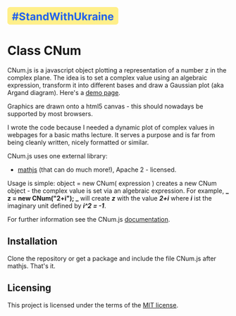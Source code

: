 [![Stand With Ukraine](https://raw.githubusercontent.com/vshymanskyy/StandWithUkraine/main/badges/StandWithUkraine.svg)](https://stand-with-ukraine.pp.ua)

#  Class CNum

CNum.js is a javascript object plotting a representation of a number z in the
complex plane. The idea is to set a complex value using an algebraic expression,
transform it into different bases and draw a Gaussian plot (aka Argand
diagram). Here's a [demo page](https://MarcusOettinger.github.io/CNum.js/ "Demo page").  
 
Graphics are drawn onto a html5 canvas - this should nowadays be supported by
most browsers.  
  
I wrote the code because I needed a dynamic plot of complex values in webpages
for a basic maths lecture. It serves a purpose and is far from being cleanly
written, nicely formatted or similar.  
  
CNum.js uses one external library:
  * [mathjs](http://mathjs.org) (that can do much more!), Apache 2 - licensed.  
  
Usage is simple: object = new CNum( expression ) creates a new CNum object - the
complex value is set via an algebraic expression. For example,
**_ z = new CNum("2+i"); _**    will create **_z_** with the value
**_2+i_** where **_i_** ist the imaginary unit defined by **_i^2 = -1_**.

For further information see the CNum.js [documentation](doc/index.html).

## Installation

Clone the repository or get a package and include the file CNum.js after
mathjs. That's it.

## Licensing

This project is licensed under the terms of the 
[MIT license](LICENSE.md).
